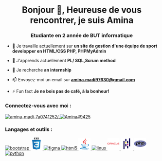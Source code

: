 <h1 align="center">Bonjour 👋, Heureuse de vous rencontrer, je suis Amina</h1>
<h3 align="center">Etudiante en 2 année de BUT informatique</h3>

- 🔭 Je travaille actuellement sur **un site de gestion d'une équipe de sport developper en HTML/CSS PHP, PHPMyAdmin**

- 🌱 J'apprends actuellement **PL/ SQL,Scrum method**

- 🤝 Je recherche **an internship**

- 📫 Envoyez-moi un email sur **amina.madi97630@gmail.com**

- ⚡ Fun fact **Je ne bois pas de café, à la bonheur!**

<h3 align="left">Connectez-vous avec moi :</h3>
<p align="left">
<a href="https://linkedin.com/in/amina-madi-7a0741252/" target="blank"><img align="center" src="https://raw.githubusercontent.com/rahuldkjain/ github-profile-readme-generator/master/src/images/icons/Social/linked-in-alt.svg" alt="amina-madi-7a0741252/" height="30" width="40" /></ a>
<a href="https://discord.gg/Amina#9425" target="blank"><img align="center" src="https://raw.githubusercontent.com/rahuldkjain/github-profile -readme-generator/master/src/images/icons/Social/discord.svg" alt="Amina#9425" height="30" width="40" /></a>
</p>

<h3 align= "left">Langages et outils :</h3>
<p align="left"> <a href="https://getbootstrap.com" target="_blank" rel="noreferrer"> <img src="https://raw.githubusercontent.com/devicons/devicon /master/icons/bootstrap/bootstrap-plain-wordmark.svg" alt="bootstrap" width="40" height="40"/> </a> <a href="https://www.w3schools.com /css/" target="_blank" rel="noreferrer"> <img src="https://raw.githubusercontent.com/devicons/devicon/master/icons/css3/css3-original-wordmark.svg" alt= "css3" width="40" height="40"/> </a> <a href="https://www.figma.com/" target="_blank" rel="noreferrer"> <img src="https://www.vectorlogo.zone/logos/figma/figma-icon.svg" alt="figma" width="40" height="40"/> </a> <a href=" https://www.w3.org/html/" target="_blank" rel="noreferrer"> <img src="https://raw.githubusercontent.com/devicons/devicon/master/icons/html5/html5 -original-wordmark.svg" alt="html5" width="40" height="40"/> </a> <a href="https://www.java.com" target="_blank" rel= "noreferrer"> <img src="https://raw.githubusercontent.com/devicons/devicon/master/icons/java/java-original.svg" alt="java" width="40" height="40" /> </a> <a href="https://www.linux.org/" target="_blank" rel="noreferrer"> <img src="https://raw.githubusercontent.com/devicons/devicon/master/icons/linux /linux-original.svg" alt="linux" width="40" height="40"/> </a> <a href="https://www.oracle.com/" target="_blank" rel ="noreferrer"> <img src="https://raw.githubusercontent.com/devicons/devicon/master/icons/oracle/oracle-original.svg" alt="oracle" width="40" height="40 "/> </a> <a href="https://pandas.pydata.org/" target="_blank" rel="noreferrer"> <img src="https://raw.githubusercontent.com/devicons/devicon/2ae2a900d2f041da66e950e4d48052658d850630/icons/pandas/pandas-original.svg" alt="pandas" width="40" height="40"/> </a> <a href="https://www. php.net" target="_blank" rel="noreferrer"> <img src="https://raw.githubusercontent.com/devicons/devicon/master/icons/php/php-original.svg" alt="php " width="40" height="40"/> </a> <a href="https://www.python.org" target="_blank" rel="noreferrer"> <img src="https : //raw.githubusercontent.com/devicons/devicon/master/icons/python/python-original.svg" alt="python" width="40" height="40"/> </a></p>
